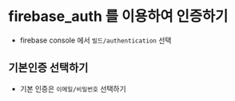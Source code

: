 # firebase_auth 를 이용하여 인증하기
- firebase console 에서 `빌드/authentication` 선택
## 기본인증 선택하기
- 기본 인증은 `이메일/비밀번호` 선택하기